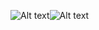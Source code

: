 
![Alt text](https://github.com/underwes/underwes/edit/master/image/1.jpg)![Alt text](https://github.com/underwes/underwes/edit/master/image/1.jpg)
